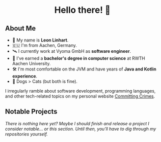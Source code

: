 <h1 align="center">Hello there! 👋</h1>

<h2>About Me</h2>

- 🧑 My name is **Leon Linhart**.
- 🇪🇺 I'm from Aachen, Germany.
- 🛰️ I currently work at Vyoma GmbH as **software engineer**.
- 🏫 I've earned a **bachelor's degree in computer science** at RWTH Aachen University.
- 🛠️ I'm most comfortable on the JVM and have years of **Java and Kotlin experience**.
- 🐶 Dogs > Cats (but both is fine).

I irregularly ramble about software development, programming languages, and other tech-related topics on my personal
website [Committing Crimes](https://committing-crimes.com).


<h2>Notable Projects</h2>

_There is nothing here yet? Maybe I should finish and release a project I consider notable... or this section. Until
then, you'll have to dig through my repositories yourself._
